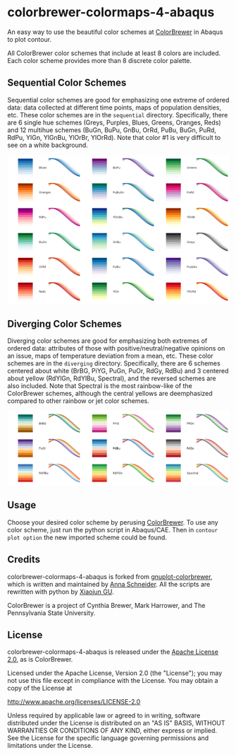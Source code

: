 colorbrewer-colormaps-4-abaqus
===================

An easy way to use the beautiful color schemes at [ColorBrewer](http://colorbrewer2.org/) in Abaqus to plot contour.

All ColorBrewer color schemes that include at least 8 colors are included. Each color scheme provides more than 8 discrete color palette.


Sequential Color Schemes
-------------------------

Sequential color schemes are good for emphasizing one extreme of ordered data: data collected at different time points, maps of population densities, etc. These color schemes are in the <code>sequential</code> directory. Specifically, there are 6 single hue schemes (Greys, Purples, Blues, Greens, Oranges, Reds) and 12 multihue schemes (BuGn, BuPu, GnBu, OrRd, PuBu, BuGn, PuRd, RdPu, YlGn, YlGnBu, YlOrBr, YlOrRd). Note that color #1 is very difficult to see on a white background.

![Image](sequential.png)

Diverging Color Schemes
-------------------------

Diverging color schemes are good for emphasizing both extremes of ordered data: attributes of those with positive/neutral/negative opinions on an issue, maps of temperature deviation from a mean, etc. These color schemes are in the <code>diverging</code> directory. Specifically, there are 6 schemes centered about white (BrBG, PiYG, PuGn, PuOr, RdGy, RdBu) and 3 centered about yellow (RdYlGn, RdYlBu, Spectral), and the reversed schemes are also included. Note that Spectral is the most rainbow-like of the ColorBrewer schemes, although the central yellows are deemphasized compared to other rainbow or jet color schemes.

![Image](diverging.png)

Usage
-----

Choose your desired color scheme by perusing [ColorBrewer](http://colorbrewer2.org/).
To use any color scheme, just run the python script in Abaqus/CAE. Then in `contour plot option` the new imported scheme could be found.


Credits
------

colorbrewer-colormaps-4-abaqus is forked from [gnuplot-colorbrewer](https://github.com/aschn/gnuplot-colorbrewer), which is written and maintained by [Anna Schneider](https://github.com/aschn). All the scripts are rewritten with python by [Xiaojun GU](https://github.com/x-g).

ColorBrewer is a project of Cynthia Brewer, Mark Harrower, and The Pennsylvania State University.

License
-------

colorbrewer-colormaps-4-abaqus is released under the [Apache License 2.0](http://www.apache.org/licenses/LICENSE-2.0), as is ColorBrewer.


   Licensed under the Apache License, Version 2.0 (the "License");
   you may not use this file except in compliance with the License.
   You may obtain a copy of the License at

   http://www.apache.org/licenses/LICENSE-2.0

   Unless required by applicable law or agreed to in writing, software
   distributed under the License is distributed on an "AS IS" BASIS,
   WITHOUT WARRANTIES OR CONDITIONS OF ANY KIND, either express or implied.
   See the License for the specific language governing permissions and
   limitations under the License.

